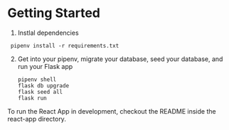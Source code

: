 # Getting Started

1. Instlal dependencies

 ```
  pipenv install -r requirements.txt
 ```

2. Get into your pipenv, migrate your database, seed your database, and run your Flask app

   ```
   pipenv shell
   flask db upgrade
   flask seed all
   flask run
   ```

To run the React App in development, checkout the README inside the react-app directory.
